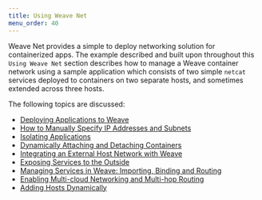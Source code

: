 ```yaml
---
title: Using Weave Net
menu_order: 40
---
```


Weave Net provides a simple to deploy networking solution for containerized apps. The example described and built upon throughout this `Using Weave Net` section describes how to manage a Weave container network using a sample application which consists of two simple `netcat` services deployed to containers on two separate hosts, and sometimes extended across three hosts.  

 The following topics are discussed: 

 * [Deploying Applications to Weave](/site/using-weave/deploying-applications.md)
 * [How to Manually Specify IP Addresses and Subnets](/site/using-weave/manual-ip-address.md)
 * [Isolating Applications](/site/using-weave/application-isolation.md)
 * [Dynamically Attaching and Detaching Containers](/site/using-weave/dynamically-attach-containers.md)
 * [Integrating an External Host Network with Weave](/site/using-weave/host-network-integration.md)
 * [Exposing Services to the Outside](/site/using-weave/service-export.md)
 * [Managing Services in Weave: Importing, Binding and Routing](/site/using-weave/service-management.md)
 * [Enabling Multi-cloud Networking and Multi-hop Routing](/site/using-weave/multi-cloud-multi-hop.md)
 * [Adding Hosts Dynamically](/site/using-weave/finding-adding-hosts-dynamically.md)
 

